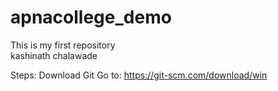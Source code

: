 # apnacollege_demo
This is my first repository 
<br>
kashinath chalawade

Steps:
Download Git
Go to: https://git-scm.com/download/win

